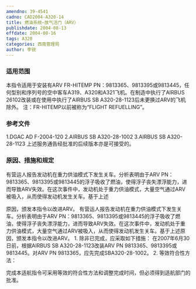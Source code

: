 ```yaml
---
amendno: 39-4541
cadno: CAD2004-A320-14
title: 燃油系统—放气活门（ARV）
publishdate: 2004-08-13
effdate: 2004-08-16
tags: A320
categories: 西南管理局
author: 李锐
---
```


### 适用范围 
本指令适用于安装有ARV FR-HITEMP PN：9813365、9813395或9813445，任何型别和序列号的空中客车A319、A320和A321飞机。在制造中执行了AIRBUS 26102改装或在使用中执行了AIRBUS SB A320-28-1123后未更换过ARV的飞机除外。 注：FR-HITEMP以前被称为“FLIGHT REFUELLING”。

<!--more-->
### 参考文件
1.DGAC AD F-2004-120 2.AIRBUS SB A320-28-1002 3.AIRBUS SB A320-28-1123 
上述服务通告经批准的后续版本亦是可接受的。

### 原因、措施和规定 
有营运人报告发动机在重力供油模式下发生关车。分析表明由于ARV PN：9813365、9813395或9813445的浮子吸收了燃油，使得浮子丧失漂浮能力，进而导致ARV失效。在这次事件中，发动机处于重力供油模式，大量空气通过ARV被吸入，从而使得发动机发生关车。基于上述
  
原因，颁发本指令以改进ARV。 
有营运人报告发动机在重力供油模式下发生关车。分析表明由于ARV PN：9813365、9813395或9813445的浮子吸收了燃油，使得浮子丧失漂浮能力，进而导致ARV失效。在这次事件中，发动机处于重力供油模式，大量空气通过ARV被吸入，从而使得发动机发生关车。基于上述原因，颁发本指令以改进ARV。 
1.
除非已完成，应采取如下措施： 
在2007年6月30日前，根据AIRBUS SB A320-28-1123改装ARV PN 9813365、9813395或9813445。对ARV PN 9813365，应先完成SBA320-28-1002。 
2.
等效符合性方法： 

完成本适航指令可采用等效的符合性方法和调整完成时间，但必须得到适航部门的批准。 
